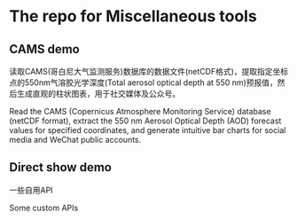 # The repo for Miscellaneous tools

## CAMS demo
读取CAMS(哥白尼大气监测服务)数据库的数据文件(netCDF格式)，提取指定坐标点的550nm气溶胶光学深度(Total aerosol optical depth at 550 nm)预报值，然后生成直观的柱状图表，用于社交媒体及公众号。

Read the CAMS (Copernicus Atmosphere Monitoring Service) database (netCDF format), extract the 550 nm Aerosol Optical Depth (AOD) forecast values for specified coordinates, and generate intuitive bar charts for social media and WeChat public accounts.

## Direct show demo

一些自用API

Some custom APIs

